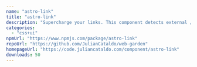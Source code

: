 ```yaml
---
name: "astro-link"
title: "astro-link"
description: "Supercharge your links. This component detects external / anchor / same domain / mail / telephone `href`, and apply optimizations accordingly."
categories:
  - "css+ui"
npmUrl: "https://www.npmjs.com/package/astro-link"
repoUrl: "https://github.com/JulianCataldo/web-garden"
homepageUrl: "https://code.juliancataldo.com/component/astro-link"
downloads: 50
---
```

